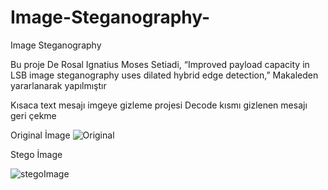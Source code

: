 # Image-Steganography-
Image Steganography

Bu proje 
De Rosal Ignatius Moses Setiadi, “Improved payload capacity in LSB image steganography uses dilated hybrid edge detection,”  Makaleden yararlanarak yapılmıştır 

Kısaca text mesajı imgeye gizleme projesi Decode kısmı gizlenen mesajı geri çekme

Original İmage 
![Original](https://user-images.githubusercontent.com/69425525/166091723-78cda761-dd5e-4bfe-b60d-01f9133e0719.png)

Stego İmage

![stegoImage](https://user-images.githubusercontent.com/69425525/166091732-6d81d384-ad18-4b5c-83da-e8731a420119.png)
